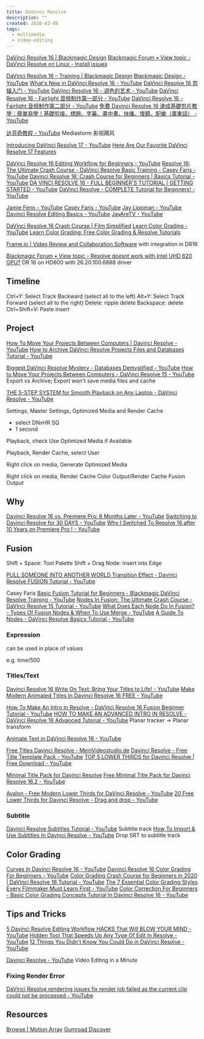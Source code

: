 ```yaml
---
title: DaVinci Resolve
description: ""
created: 2020-03-08
tags:
  - multimedia
  - video-editing
---
```


[DaVinci Resolve 16 | Blackmagic Design](https://www.blackmagicdesign.com/hk/products/davinciresolve/)
[Blackmagic Forum • View topic - DaVinci Resolve on Linux - Install issues](https://forum.blackmagicdesign.com/viewtopic.php?f=21&t=56878)

[DaVinci Resolve 16 – Training | Blackmagic Design](https://www.blackmagicdesign.com/hk/products/davinciresolve/training)
[Blackmagic Design - YouTube](https://www.youtube.com/channel/UCufB8sMVyP9JEScMjLz74YA)
[What's New in DaVinci Resolve 16 - YouTube](https://www.youtube.com/watch?v=8fmvUsBPJn8)
[DaVinci Resolve 16 剪辑入门 - YouTube](https://www.youtube.com/watch?v=LhfdEIkbEX0)
[DaVinci Resolve 16 - 调色的艺术 - YouTube](https://www.youtube.com/watch?v=XW3Ee9OQVlc)
[DaVinci Resolve 16 - Fairlight 音频制作第一部分 - YouTube](https://www.youtube.com/watch?v=x1onLU60CCQ)
[DaVinci Resolve 16 - Fairlight 音频制作第二部分 - YouTube](https://www.youtube.com/watch?v=4g9pRY5j4yU)
[免費 Davinci Resolve 16 速成基礎剪片教學：簡單易學！基礎剪接、標題、字幕、畫中畫、快播、慢鏡、配樂（廣東話） - YouTube](https://www.youtube.com/watch?v=W8sVdIcGPO0)

[达芬奇教程 - YouTube](https://www.youtube.com/playlist?list=PL3mA-QfDmoEA75BpudvtwFafLIH1F78IV) Mediastorm 影视飓风

[Introducing DaVinci Resolve 17 - YouTube](https://www.youtube.com/watch?v=A2YJo96KQHw)
[Here Are Our Favorite DaVinci Resolve 17 Features](https://nofilmschool.com/here-are-our-favorite-davinci-resolve-17-features)

[DaVinci Resolve 16 Editing Workflow for Beginners - YouTube](https://www.youtube.com/watch?v=3_TtjyJWVZ8)
[Resolve 16: The Ultimate Crash Course - DaVinci Resolve Basic Training - Casey Faris - YouTube](https://www.youtube.com/watch?v=gCyczNNk0J8)
[Davinci Resolve 16: Crash Course for Beginners | Basics Tutorial - YouTube](https://www.youtube.com/watch?v=u-GzbvmTMn8)
[DA VINCI RESOLVE 16 - FULL BEGINNER'S TUTORIAL | GETTING STARTED - YouTube](https://www.youtube.com/watch?v=plmKRLiiBmk)
[DaVinci Resolve - COMPLETE Tutorial for Beginners! - YouTube](https://www.youtube.com/watch?v=63Ln33O4p4c)

[Jamie Fenn - YouTube](https://www.youtube.com/channel/UCm-S7cenOOFKvcTUwD2xrVw)
[Casey Faris - YouTube](https://www.youtube.com/channel/UCdfDjoLF5L6lLuDCkJw0P3g)
[Jay Lippman - YouTube](https://www.youtube.com/channel/UCarj5Fzq5drmiRiUwxPm8Uw)
[Davinci Resolve Editing Basics - YouTube](https://www.youtube.com/playlist?list=PLpPad33SI7vIt4TENv-tEQgpsIP16-Ij1)
[JayAreTV - YouTube](https://www.youtube.com/channel/UCn5GD-PNXWyonXQO8rH3vPw)

[DaVinci Resolve 16 Crash Course | Film Simplified](https://filmsimplified.com/p/davinci-resolve-crash-course)
[Learn Color Grading - YouTube](https://www.youtube.com/channel/UCzUyasGg5A03r3zPkorqIBQ)
[Learn Color Grading: Free Color Grading & Resolve Tutorials](https://www.learncolorgrading.com/)

[Frame.io | Video Review and Collaboration Software](https://frame.io/pricing) with integration in DR16

[Blackmagic Forum • View topic - Resolve doesnt work with Intel UHD 620 GPU?](https://forum.blackmagicdesign.com/viewtopic.php?f=21&t=83812) DR 16 on HD600 with 26.20.100.6888 driver

## Timeline

Ctrl+Y: Select Track Backward (select all to the left)
Alt+Y: Select Track Forward (select all to the right)
Delete: ripple delete
Backspace: delete
Ctrl+Shift+V: Paste insert

## Project

[How To Move Your Projects Between Computers | Davinci Resolve - YouTube](https://www.youtube.com/watch?v=mdW0ufsp4tg)
[How to Archive DaVinci Resolve Projects Files and Databases Tutorial - YouTube](https://www.youtube.com/watch?v=YbxF6XSWIKY)

[Biggest DaVinci Resolve Mystery - Databases Demystified - YouTube](https://www.youtube.com/watch?v=2hXM8OFrVlw)
[How to Move Your Projects Between Computers - DaVinci Resolve 15 - YouTube](https://www.youtube.com/watch?v=eiVcPHJkedo)
Export vs Archive; Export won't save media files and cache

[THE 5-STEP SYSTEM for Smooth Playback on Any Laptop - DaVinci Resolve - YouTube](https://www.youtube.com/watch?v=ZLFrKP9hyuU)

Settings, Master Settings, Optimized Media and Render Cache

- select DNxHR SQ
- 1 second

Playback, check Use Optimized Media if Available

Playback, Render Cache, select User

Right click on media, Generate Optimized Media

Right click on media, Render Cache Color Output/Render Cache Fusion Output

## Why

[Davinci Resolve 16 vs. Premiere Pro: 6 Months Later - YouTube](https://www.youtube.com/watch?v=XKz4SR7JKeI)
[Switching to Davinci Resolve for 30 DAYS - YouTube](https://www.youtube.com/watch?v=qkISp2hkh9w)
[Why I Switched To Resolve 16 after 10 Years on Premiere Pro ! - YouTube](https://www.youtube.com/watch?v=C5nJ4RMy8mU)

## Fusion

Shift + Space: Tool Palette
Shift + Drag Node: insert into Edge

[PULL SOMEONE INTO ANOTHER WORLD Transition Effect - Davinci Resolve FUSION Tutorial - YouTube](https://www.youtube.com/watch?v=Y8H830YPhZY)

Casey Faris
[Basic Fusion Tutorial for Beginners - Blackmagic DaVinci Resolve Training - YouTube](https://www.youtube.com/watch?v=jeFrwXSJ5Xc)
[Nodes In Fusion: The Ultimate Crash Course - DaVinci Resolve 15 Tutorial - YouTube](https://www.youtube.com/watch?v=HWD-dy5uXLw)
[What Does Each Node Do In Fusion? - Types Of Fusion Nodes & When To Use Merge - YouTube](https://www.youtube.com/watch?v=uDS3h1Az9Qc)
[A Guide To Nodes - DaVinci Resolve Basics Tutorial - YouTube](https://www.youtube.com/watch?v=LOLoVnSClSs)

### Expression

can be used in place of values

e.g. time/500

### Titles/Text

[Davinci Resolve 16 Write On Text: Bring Your Titles to Life! - YouTube](https://www.youtube.com/watch?v=voVIyYGXXow)
[Make Modern Animated Titles In Davinci Resolve 16 FREE - YouTube](https://www.youtube.com/watch?v=uUi_GxvRtVU)

[How To Make An Intro In Resolve - DaVinci Resolve 16 Fusion Beginner Tutorial - YouTube](https://www.youtube.com/watch?v=bL0u-UC7dF8)
[HOW TO MAKE AN ADVANCED INTRO IN RESOLVE - DaVinci Resolve 16 Advanced Tutorial - YouTube](https://www.youtube.com/watch?v=hndmCAmroTI) Planar tracker -> Planar transform

[Animate Text in DaVinci Resolve 16 - YouTube](https://www.youtube.com/watch?v=t4UMTDhZmK8)

[Free Titles Davinci Resolve - MeinVideostudio.de](https://www.meinvideostudio.de/download/free-titles-davinci-resolve/)
[Davinci Resolve - Free Title Template Pack - YouTube](https://www.youtube.com/watch?v=UwZK_hPPB5o)
[TOP 5 LOWER THIRDS for Davinci Resolve | Free Download - YouTube](https://www.youtube.com/watch?v=frlfEZ65_YU)

[Minimal Title Pack for Davinci Resolve](https://gumroad.com/l/ZBnOH)
[Free Minimal Title Pack for Davinci Resolve 16.2 - YouTube](https://www.youtube.com/watch?v=Ub1Se28-OUc)

[Avalon - Free Modern Lower Thirds for DaVinci Resolve - YouTube](https://www.youtube.com/watch?v=nzmIxhyYaj4)
[20 Free Lower Thirds for Davinci Resolve - Drag and drop - YouTube](https://www.youtube.com/watch?v=vEbCh_8nR5k)

### Subtitle

[Davinci Resolve Subtitles Tutorial - YouTube](https://www.youtube.com/watch?v=CkgMBYS9Lfk) Subtitle track
[How To Import & Use Subtitles In Davinci Resolve - YouTube](https://www.youtube.com/watch?v=8lj7i-CvqTs) Drop SRT to subtitle track

## Color Grading

[Curves In Davinci Resolve 16 - YouTube](https://www.youtube.com/watch?v=HtRX2WHcyJc)
[Davinci Resolve 16 Color Grading For Beginners - YouTube](https://www.youtube.com/watch?v=AENIL4N7dDI)
[Color Grading Crash Course for Beginners in 2020 | DaVinci Resolve 16 Tutorial - YouTube](https://www.youtube.com/watch?v=gPZ4-CF_osk)
[The 7 Essential Color Grading Styles Every Filmmaker Must Learn First - YouTube](https://www.youtube.com/watch?v=AnImo1jV52Q)
[Color Correction For Beginners - Basic Color Grading Concepts Tutorial In Davinci Resolve 16 - YouTube](https://www.youtube.com/watch?v=IJnMkchydrM)

## Tips and Tricks

[5 Davinci Resolve Editing Workflow HACKS That Will BLOW YOUR MIND - YouTube](https://www.youtube.com/watch?v=1DSsggMIGlg)
[Hidden Tool That Speeds Up Any Type Of Edit In Resolve - YouTube](https://www.youtube.com/watch?v=B0W4JYWqpB0)
[12 Things You Didn't Know You Could Do in DaVinci Resolve - YouTube](https://www.youtube.com/watch?v=GMlkVLLcF24)

[Davinci Resolve - YouTube](https://www.youtube.com/playlist?list=PLF9C79uP5506-cl8Zc2Mn_OtjxqBvrKrT) Video Editing in a Minute

### Fixing Render Error

[DaVinci Resolve rendering issues fix render job failed as the current clip could not be processed - YouTube](https://www.youtube.com/watch?v=MQWLC8R0EyM)

## Resources

[Browse | Motion Array](https://motionarray.com/browse?categories=davinci-resolve-templates,davinci-resolve-macros)
[Gumroad Discover](https://gumroad.com/discover?maxPrice=0&query=davinci%20resolve)

